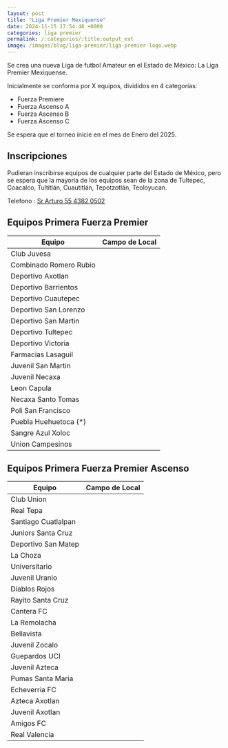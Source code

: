 ```yaml
---
layout: post
title: "Liga Premier Mexiquense"
date: 2024-11-15 17:54:48 +0000
categories: liga premier
permalink: /:categories/:title:output_ext
image: /images/blog/liga-premier/liga-premier-logo.webp
---
```


Se crea una nueva Liga de futbol Amateur en el Estado de México: La Liga Premier Mexiquense.

Inicialmente se conforma por X equipos, divididos en 4 categorías:
* Fuerza Premiere
* Fuerza Ascenso A
* Fuerza Ascenso B
* Fuerza Ascenso C

Se espera que el torneo inicie en el mes de Enero del 2025.

## Inscripciones

Pudieran inscribirse equipos de cualquier parte del Estado de México, pero se espera que la mayoría de los equipos sean de la zona de Tultepec, Coacalco, Tultitlán, Cuautitlán, Tepotzotlán, Teoloyucan.

Telefono : [Sr Arturo 55 4382 0502](tel:5543820502)

## Equipos Primera Fuerza Premier 

| Equipo                      | Campo de Local |
| --------------------------- | -------------- |
| Club Juvesa                 |                |
| Combinado Romero Rubio      |                |
| Deportivo Axotlan           |                |
| Deportivo Barrientos        |                |
| Deportivo Cuautepec         |                |
| Deportivo San Lorenzo       |                |
| Deportivo San Martin        |                |
| Deportivo Tultepec          |                |
| Deportivo Victoria          |                |
| Farmacias Lasaguil          |                |
| Juvenil San Martin          |                |
| Juvenil Necaxa              |                |
| Leon Capula                 |                |
| Necaxa Santo Tomas          |                |
| Poli San Francisco          |                |
| Puebla Huehuetoca (*)       |                |
| Sangre Azul Xoloc           |                |
| Union Campesinos            |                |

## Equipos Primera Fuerza Premier Ascenso


| Equipo                      | Campo de Local |
| --------------------------- | -------------- |
| Club Union                  |                |
| Real Tepa                   |                |
| Santiago Cuatlalpan         |                |
| Juniors Santa Cruz          |                |
| Deportivo San Matep         |                |
| La Choza                    |                |
| Universitario               |                |
| Juvenil Uranio              |                |
| Diablos Rojos               |               |
| Rayito Santa Cruz           |                |
| Cantera FC                  |                |
| La Remolacha                |                |
| Bellavista                  |                |
| Juvenil Zocalo              |                |
| Guepardos UCI               |                |
| Juvenil Azteca              |                |
| Pumas Santa Maria           |                |
| Echeverria FC               |                |
| Azteca Axotlan              |                |
| Juvenil Axotlan             |                |
| Amigos FC                   |                |
| Real Valencia               |                |




